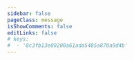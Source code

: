 ```yaml
---
sidebar: false
pageClass: message
isShowComments: false
editLinks: false
# keys:
#  - '8c3fb13e09200a61ada5485a870a9d4b'
---
```

<xiaomei></xiaomei>